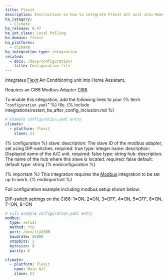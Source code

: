 ```yaml
---
title: Flexit
description: Instructions on how to integrate Flexit A/C unit into Home Assistant.
ha_category:
  - Climate
ha_release: 0.47
ha_iot_class: Local Polling
ha_domain: flexit
ha_platforms:
  - climate
ha_integration_type: integration
related:
  - docs: /docs/configuration/
    title: Configuration file
---
```


Integrates [Flexit](https://www.flexit.no/en/) Air Conditioning unit into Home Assistant.

Requires an CI66 Modbus Adapter [CI66](https://www.flexit.no/en/products/air_handling_units_700-5000_m-h/accessories_ahu/modbusadapter_ci66/modbus_adapter_ci66_k2-c2-uni/)

To enable this integration, add the following lines to your {% term "`configuration.yaml`" %} file.
{% include integrations/restart_ha_after_config_inclusion.md %}

```yaml
# Example configuration.yaml entry
climate:
  - platform: flexit
    slave: 21
```

{% configuration %}
slave:
  description: The slave ID of the modbus adapter, set using DIP-switches.
  required: true
  type: integer
name:
  description: Displayed name of the A/C unit.
  required: false
  type: string
hub:
  description: The name of the hub where this slave is located.
  required: false
  default: default
  type: string
{% endconfiguration %}

{% important %}
This integration requires the [Modbus](/integrations/modbus/) integration to be set up to work.
{% endimportant %}

Full configuration example including modbus setup shown below:

DIP-switch settings on the CI66:
1=ON, 2=ON, 3=OFF, 4=ON, 5=OFF, 6=ON, 7=ON, 8=ON

```yaml
# Full example configuration.yaml entry
modbus:
  type: serial
  method: rtu
  port: /dev/ttyUSB0
  baudrate: 56000
  stopbits: 1
  bytesize: 8
  parity: E

climate:
  - platform: flexit
    name: Main A/C
    slave: 21
```
